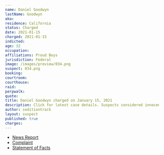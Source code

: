```yaml
---
name: Daniel Goodwyn
lastName: Goodwyn
aka:
residence: California
status: Charged
date: 2021-01-15
charged: 2021-01-15
indicted:
age: 32
occupation:
affiliations: Proud Boys
jurisdiction: Federal
image: /images/preview/034.png
suspect: 034.png
booking:
courtroom:
courthouse:
raid:
perpwalk:
quote:
title: Daniel Goodwyn charged on January 15, 2021
description: Click for latest case details. Suspects considered innocent until proven guilty.
author: seditiontrack
layout: suspect
published: true
charges:
---
```

- [News Report](https://www.sfgate.com/crime/article/daniel-goodwyn-sf-proud-boys-capitol-arrests-15877697.php)
- [Complaint](https://assets.documentcloud.org/documents/20456929/1-15-21-us-v-daniel-goodwyn-complaint-statement.pdf)
- [Statement of Facts](https://www.justice.gov/opa/page/file/1362756/download)
